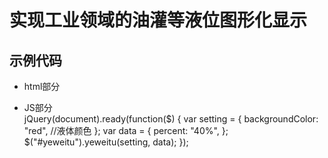 实现工业领域的油灌等液位图形化显示
=

示例代码
-
* html部分

    <div id="yeweitu" class="yeweitu">

    </div>

 * JS部分   
    jQuery(document).ready(function($) {
            var setting = {
                backgroundColor: "red", //液体颜色
            };
            var data = {
                percent: "40%",
            };
            $("#yeweitu").yeweitu(setting, data);
        });
